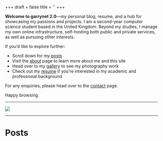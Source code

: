 +++
draft = false
title = ''
+++

**Welcome to garrynet 2.0**—my personal blog, resume, and a hub for showcasing my passions and projects. I am a second-year computer science student based in the United Kingdom. Beyond my studies, I manage my own online infrastructure, self-hosting both public and private services, as well as pursuing other interests.

If you’d like to explore further:

-   Scroll down for my [posts](#posts)
-   Visit the [about](/about) page to learn more about me and this site
-   Head over to my [gallery](https://gallery.garrynet.co.uk) to see my photography work
-   Check out my [resume](/resume) if you’re interested in my academic and professional background
<!-- -   Browse the [projects](/projects) page to see what I’ve been working on -->

For any enquiries, please head over to the [contact](/contact) page.

Happy browsing.

---

![](/img/always-evolving.png)

---

# Posts
